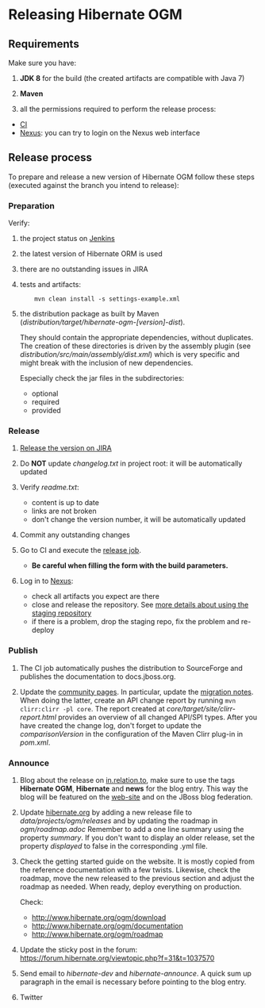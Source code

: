 # Releasing Hibernate OGM

## Requirements

Make sure you have:

1. **JDK 8** for the build (the created artifacts are compatible with Java 7)

2. **Maven**

3. all the permissions required to perform the release process:

  - [CI](http://ci.hibernate.org/)
  - [Nexus](https://repository.jboss.org/nexus/index.html): you can try to login on the Nexus web interface

## Release process

To prepare and release a new version of Hibernate OGM follow these steps (executed against the branch you intend to release):

### Preparation

Verify:

1. the project status on [Jenkins](http://ci.hibernate.org/view/OGM/)

2. the latest version of Hibernate ORM is used

3. there are no outstanding issues in JIRA

4. tests and artifacts:

   ```
       mvn clean install -s settings-example.xml
   ```

5. the distribution package as built by Maven (_distribution/target/hibernate-ogm-[version]-dist_).

   They should contain the appropriate dependencies, without duplicates. The creation of these directories is driven by the assembly plugin (see _distribution/src/main/assembly/dist.xml_) which is very specific and might break with the inclusion of new dependencies.

   Especially check the jar files in the subdirectories:
   - optional
   - required
   - provided

### Release

1. [Release the version on JIRA](https://hibernate.atlassian.net/plugins/servlet/project-config/OGM/versions)

2. Do **NOT** update _changelog.txt_ in project root: it will be automatically updated

3. Verify _readme.txt_:
   - content is up to date
   - links are not broken
   - don't change the version number, it will be automatically updated

4. Commit any outstanding changes

5. Go to CI and execute the [release job](http://ci.hibernate.org/view/OGM/job/hibernate-ogm-release/).
   - **Be careful when filling the form with the build parameters.**

6. Log in to [Nexus](https://repository.jboss.org/nexus):
   - check all artifacts you expect are there
   - close and release the repository. See [more details about using the staging repository](https://community.jboss.org/wiki/MavenDeployingARelease)
   - if there is a problem, drop the staging repo, fix the problem and re-deploy

### Publish

1. The CI job automatically pushes the distribution to SourceForge and publishes the documentation to docs.jboss.org.

2. Update the [community pages](http://community.jboss.org/en/hibernate/ogm).
   In particular, update the [migration notes](https://community.jboss.org/wiki/HibernateOGMMigrationNotes).
   When doing the latter, create an API change report by running `mvn clirr:clirr -pl core`.
   The report created at _core/target/site/clirr-report.html_ provides an overview of all changed API/SPI types.
   After you have created the change log, don't forget to update the _comparisonVersion_ in the configuration of the Maven Clirr plug-in in _pom.xml_.

### Announce

1. Blog about the release on [in.relation.to](http://in.relation.to/), make sure to use the tags **Hibernate OGM**, **Hibernate** and **news** for the blog entry.
   This way the blog will be featured on the [web-site](http://www.hibernate.org/ogm) and on the JBoss blog federation.

2. Update [hibernate.org](http://hibernate.org/) by adding a new release file to _data/projects/ogm/releases_
   and by updating the roadmap in _ogm/roadmap.adoc_
   Remember to add a one line summary using the property _summary_.
   If you don't want to display an older release, set the property _displayed_ to false in the corresponding .yml file.

3. Check the getting started guide on the website. It is mostly copied from the reference documentation with a few twists.
   Likewise, check the roadmap, move the new released to the previous section and adjust the roadmap as needed.
   When ready, deploy everything on production.

   Check:
   - http://www.hibernate.org/ogm/download
   - http://www.hibernate.org/ogm/documentation
   - http://www.hibernate.org/ogm/roadmap
 
4. Update the sticky post in the forum: https://forum.hibernate.org/viewtopic.php?f=31&t=1037570

5. Send email to _hibernate-dev_ and _hibernate-announce_.
   A quick sum up paragraph in the email is necessary before pointing to the blog entry.

6. Twitter
